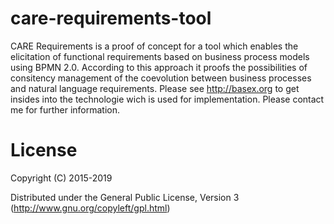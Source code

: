 # care-requirements-tool
CARE Requirements is a proof of concept for a tool which enables the elicitation of functional requirements based on business process models using BPMN 2.0. According to this approach it proofs the possibilities of consitency management of the coevolution between business processes and natural language requirements.
Please see http://basex.org to get insides into the technologie wich is used for implementation.
Please contact me for further information.

# License
Copyright (C) 2015-2019 

Distributed under the General Public License, Version 3 (http://www.gnu.org/copyleft/gpl.html)
